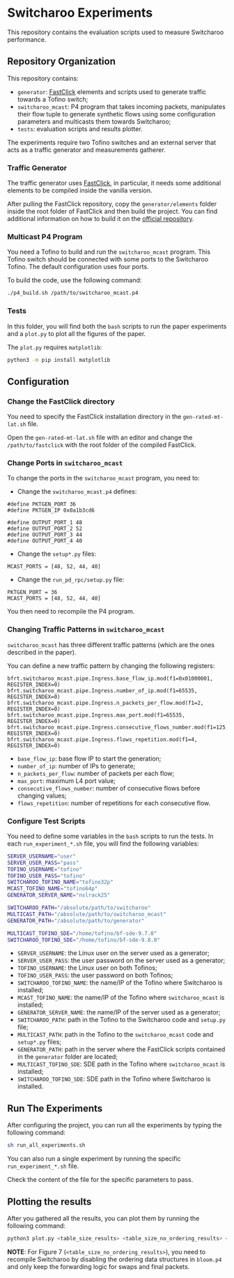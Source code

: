# Switcharoo Experiments
This repository contains the evaluation scripts used to measure Switcharoo performance.

## Repository Organization

This repository contains:
- `generator`: [FastClick](https://github.com/tbarbette/fastclick) elements and scripts used to generate traffic towards a Tofino switch;
- `switcharoo_mcast`: P4 program that takes incoming packets, manipulates their flow tuple to generate synthetic flows using some configuration parameters and multicasts them towards Switcharoo;
- `tests`: evaluation scripts and results plotter.

The experiments require two Tofino switches and an external server that acts as a traffic generator and measurements gatherer.

### Traffic Generator

The traffic generator uses [FastClick](https://github.com/tbarbette/fastclick), in particular, it needs some additional elements to be compiled inside the vanilla version.

After pulling the FastClick repository, copy the `generator/elements` folder inside the root folder of FastClick and then build the project. You can find additional information on how to build it on the [official repository](https://github.com/tbarbette/fastclick).

### Multicast P4 Program

You need a Tofino to build and run the `switcharoo_mcast` program. This Tofino switch should be connected with some ports to the Switcharoo Tofino. The default configuration uses four ports.

To build the code, use the following command:
```bash 
./p4_build.sh /path/to/switcharoo_mcast.p4
```

### Tests

In this folder, you will find both the `bash` scripts to run the paper experiments and a `plot.py` to plot all the figures of the paper. 

The `plot.py` requires `matplotlib`:
```bash
python3 -m pip install matplotlib
```

## Configuration

### Change the FastClick directory

You need to specify the FastClick installation directory in the `gen-rated-mt-lat.sh` file.

Open the `gen-rated-mt-lat.sh` file with an editor and change the `/path/to/fastclick` with the root folder of the compiled FastClick.

### Change Ports in `switcharoo_mcast`

To change the ports in the `switcharoo_mcast` program, you need to:
- Change the `switcharoo_mcast.p4` defines:
```p4
#define PKTGEN_PORT 36
#define PKTGEN_IP 0x0a1b3cd6

#define OUTPUT_PORT_1 48
#define OUTPUT_PORT_2 52
#define OUTPUT_PORT_3 44
#define OUTPUT_PORT_4 40
```

- Change the `setup*.py` files:
```python3
MCAST_PORTS = [48, 52, 44, 40]
```

- Change the `run_pd_rpc/setup.py` file:
```python3
PKTGEN_PORT = 36
MCAST_PORTS = [48, 52, 44, 40]
```

You then need to recompile the P4 program.

### Changing Traffic Patterns in `switcharoo_mcast`

`switcharoo_mcast` has three different traffic patterns (which are the ones described in the paper).

You can define a new traffic pattern by changing the following registers:
```python3
bfrt.switcharoo_mcast.pipe.Ingress.base_flow_ip.mod(f1=0x01000001, REGISTER_INDEX=0)
bfrt.switcharoo_mcast.pipe.Ingress.number_of_ip.mod(f1=65535, REGISTER_INDEX=0)
bfrt.switcharoo_mcast.pipe.Ingress.n_packets_per_flow.mod(f1=2, REGISTER_INDEX=0)
bfrt.switcharoo_mcast.pipe.Ingress.max_port.mod(f1=65535, REGISTER_INDEX=0)
bfrt.switcharoo_mcast.pipe.Ingress.consecutive_flows_number.mod(f1=125, REGISTER_INDEX=0)
bfrt.switcharoo_mcast.pipe.Ingress.flows_repetition.mod(f1=4, REGISTER_INDEX=0)
```

- `base_flow_ip`: base flow IP to start the generation;
- `number_of_ip`: number of IPs to generate;
- `n_packets_per_flow`: number of packets per each flow;
- `max_port`: maximum L4 port value;
- `consecutive_flows_number`: number of consecutive flows before changing values;
- `flows_repetition`: number of repetitions for each consecutive flow.

### Configure Test Scripts

You need to define some variables in the `bash` scripts to run the tests.
In each `run_experiment_*.sh` file, you will find the following variables:
```bash
SERVER_USERNAME="user"
SERVER_USER_PASS="pass"
TOFINO_USERNAME="tofino"
TOFINO_USER_PASS="tofino"
SWITCHAROO_TOFINO_NAME="tofino32p"
MCAST_TOFINO_NAME="tofino64p"
GENERATOR_SERVER_NAME="nslrack25"

SWITCHAROO_PATH="/absolute/path/to/switcharoo"
MULTICAST_PATH="/absolute/path/to/switcharoo_mcast"
GENERATOR_PATH="/absolute/path/to/generator"

MULTICAST_TOFINO_SDE="/home/tofino/bf-sde-9.7.0"
SWITCHAROO_TOFINO_SDE="/home/tofino/bf-sde-9.8.0"
```

- `SERVER_USERNAME`: the Linux user on the server used as a generator;
- `SERVER_USER_PASS`: the user password on the server used as a generator;
- `TOFINO_USERNAME`: the Linux user on both Tofinos;
- `TOFINO_USER_PASS`: the user password on both Tofinos;
- `SWITCHAROO_TOFINO_NAME`: the name/IP of the Tofino where Switcharoo is installed;
- `MCAST_TOFINO_NAME`: the name/IP of the Tofino where `switcharoo_mcast` is installed;
- `GENERATOR_SERVER_NAME`: the name/IP of the server used as a generator;
- `SWITCHAROO_PATH`: path in the Tofino to the Switcharoo code and `setup.py` file;
- `MULTICAST_PATH`: path in the Tofino to the `switcharoo_mcast` code and `setup*.py` files;
- `GENERATOR_PATH`: path in the server where the FastClick scripts contained in the `generator` folder are located;
- `MULTICAST_TOFINO_SDE`: SDE path in the Tofino where `switcharoo_mcast` is installed;
- `SWITCHAROO_TOFINO_SDE`: SDE path in the Tofino where Switcharoo is installed.

## Run The Experiments

After configuring the project, you can run all the experiments by typing the following command:
```bash
sh run_all_experiments.sh
```

You can also run a single experiment by running the specific `run_experiment_*.sh` file. 

Check the content of the file for the specific parameters to pass.

## Plotting the results

After you gathered all the results, you can plot them by running the following command:
```bash
python3 plot.py <table_size_results> <table_size_no_ordering_results> <bloom_size_results> <throughput_results> <figures_path>
```

**NOTE**: For Figure 7 (`<table_size_no_ordering_results>`), you need to recompile Switcharoo by disabling the ordering data structures in `bloom.p4` and only keep the forwarding logic for swaps and final packets.
